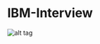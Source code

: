 # IBM-Interview
![alt tag](https://github.com/danenigma/Vectra_Vts/blob/master/Figure_1.png?raw=true)

